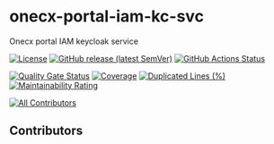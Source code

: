 # onecx-portal-iam-kc-svc

Onecx portal IAM keycloak service

[![License](https://img.shields.io/github/license/onecx/onecx-portal-iam-kc-svc?style=for-the-badge&logo=apache)](https://www.apache.org/licenses/LICENSE-2.0)
[![GitHub release (latest SemVer)](https://img.shields.io/github/v/release/onecx/onecx-portal-iam-kc-svc?sort=semver&logo=github&style=for-the-badge)](https://github.com/onecx/onecx-portal-iam-kc-svc/releases/latest)
[![GitHub Actions Status](https://img.shields.io/github/actions/workflow/status/onecx/onecx-portal-iam-kc-svc/build.yml?logo=GitHub&style=for-the-badge)](https://github.com/onecx/onecx-portal-iam-kc-svc/actions/workflows/build.yml)

[![Quality Gate Status](https://sonarcloud.io/api/project_badges/measure?project=onecx_onecx-portal-iam-kc-svc&metric=alert_status)](https://sonarcloud.io/summary/new_code?id=onecx_onecx-portal-iam-kc-svc)
[![Coverage](https://sonarcloud.io/api/project_badges/measure?project=onecx_onecx-portal-iam-kc-svc&metric=coverage)](https://sonarcloud.io/summary/new_code?id=onecx_onecx-portal-iam-kc-svc)
[![Duplicated Lines (%)](https://sonarcloud.io/api/project_badges/measure?project=onecx_onecx-portal-iam-kc-svc&metric=duplicated_lines_density)](https://sonarcloud.io/summary/new_code?id=onecx_onecx-portal-iam-kc-svc)
[![Maintainability Rating](https://sonarcloud.io/api/project_badges/measure?project=onecx_onecx-portal-iam-kc-svc&metric=sqale_rating)](https://sonarcloud.io/summary/new_code?id=onecx_onecx-portal-iam-kc-svc)

[![All Contributors](https://img.shields.io/github/all-contributors/onecx/onecx-portal-iam-kc-svc?logo=GitHub&style=for-the-badge)](#contributors)

## Contributors

<!-- ALL-CONTRIBUTORS-LIST:START - Do not remove or modify this section -->
<!-- prettier-ignore-start -->
<!-- markdownlint-disable -->

<!-- markdownlint-restore -->
<!-- prettier-ignore-end -->

<!-- ALL-CONTRIBUTORS-LIST:END -->